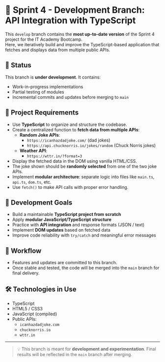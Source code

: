 # 🌱 Sprint 4 - Development Branch: API Integration with TypeScript

This `develop` branch contains the **most up-to-date version** of the Sprint 4 project for the IT Academy Bootcamp.  
Here, we iteratively build and improve the TypeScript-based application that fetches and displays data from multiple public APIs.

## 🚧 Status

This branch is **under development**. It contains:
- Work-in-progress implementations
- Partial testing of modules
- Incremental commits and updates before merging to `main`

## 📌 Project Requirements

- Use **TypeScript** to organize and structure the codebase.
- Create a centralized function to **fetch data from multiple APIs**:
  - **Random Joke APIs**:
    - `https://icanhazdadjoke.com/` (dad jokes)
    - `https://api.chucknorris.io/jokes/random` (Chuck Norris jokes)
  - **Weather API**:
    - `https://wttr.in/?format=3`
- Display the fetched data in the DOM using vanilla HTML/CSS.
- The joke shown should be **randomly selected** from one of the two joke APIs.
- Implement **modular architecture**: separate logic into files like `main.ts`, `api.ts`, `dom.ts`, etc.
- Use `fetch()` to make API calls with proper error handling.

## 🧠 Development Goals

- Build a maintainable **TypeScript project from scratch**
- Apply **modular JavaScript/TypeScript structure**
- Practice with **API integration** and response formats (JSON / text)
- Implement **DOM updates** based on fetched data
- Improve code reliability with `try/catch` and meaningful error messages

## 🔁 Workflow

- Features and updates are committed to this branch.
- Once stable and tested, the code will be merged into the `main` branch for final delivery.

## 🛠️ Technologies in Use

- TypeScript
- HTML5 / CSS3
- JavaScript (compiled)
- Public APIs:  
  - `icanhazdadjoke.com`  
  - `chucknorris.io`  
  - `wttr.in`

---

> 💡 This branch is meant for **development and experimentation**. Final results will be reflected in the `main` branch after merging.
